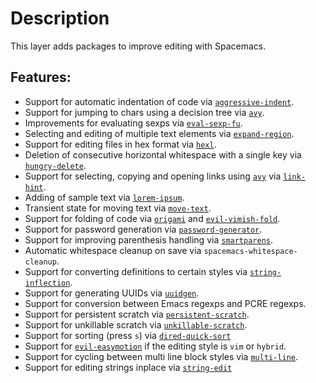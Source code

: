 # Description

This layer adds packages to improve editing with Spacemacs.

## Features:

-   Support for automatic indentation of code via
    [`aggressive-indent`](https://github.com/Malabarba/aggressive-indent-mode).
-   Support for jumping to chars using a decision tree via
    [`avy`](https://github.com/abo-abo/avy).
-   Improvements for evaluating sexps via
    [`eval-sexp-fu`](https://github.com/hchbaw/eval-sexp-fu.el/tree/36d2fe3bcf602e15ca10a7f487da103515ef391a).
-   Selecting and editing of multiple text elements via
    [`expand-region`](https://github.com/magnars/expand-region.el).
-   Support for editing files in hex format via
    [`hexl`](https://github.com/emacs-mirror/emacs/blob/master/lisp/hexl.el).
-   Deletion of consecutive horizontal whitespace with a single key via
    [`hungry-delete`](https://github.com/nflath/hungry-delete).
-   Support for selecting, copying and opening links using
    [`avy`](https://github.com/abo-abo/avy) via
    [`link-hint`](https://github.com/noctuid/link-hint.el).
-   Adding of sample text via
    [`lorem-ipsum`](https://github.com/jschaf/emacs-lorem-ipsum).
-   Transient state for moving text via
    [`move-text`](https://github.com/emacsfodder/move-text).
-   Support for folding of code via
    [`origami`](https://github.com/gregsexton/origami.el) and
    [`evil-vimish-fold`](https://github.com/alexmurray/evil-vimish-fold).
-   Support for password generation via
    [`password-generator`](https://github.com/vandrlexay/emacs-password-genarator).
-   Support for improving parenthesis handling via
    [`smartparens`](https://github.com/Fuco1/smartparens).
-   Automatic whitespace cleanup on save via
    `spacemacs-whitespace-cleanup`.
-   Support for converting definitions to certain styles via
    [`string-inflection`](https://github.com/akicho8/string-inflection).
-   Support for generating UUIDs via
    [`uuidgen`](https://github.com/kanru/uuidgen-el).
-   Support for conversion between Emacs regexps and PCRE regexps.
-   Support for persistent scratch via
    [`persistent-scratch`](https://github.com/Fanael/persistent-scratch).
-   Support for unkillable scratch via
    [`unkillable-scratch`](https://github.com/EricCrosson/unkillable-scratch).
-   Support for sorting (press `s`) via
    [`dired-quick-sort`](https://gitlab.com/xuhdev/dired-quick-sort)
-   Support for
    [`evil-easymotion`](https://github.com/PythonNut/evil-easymotion) if
    the editing style is `vim` or `hybrid`.
-   Support for cycling between multi line block styles via
    [`multi-line`](https://github.com/IvanMalison/multi-line/).
-   Support for editing strings inplace via
    [`string-edit`](https://github.com/magnars/string-edit.el)
